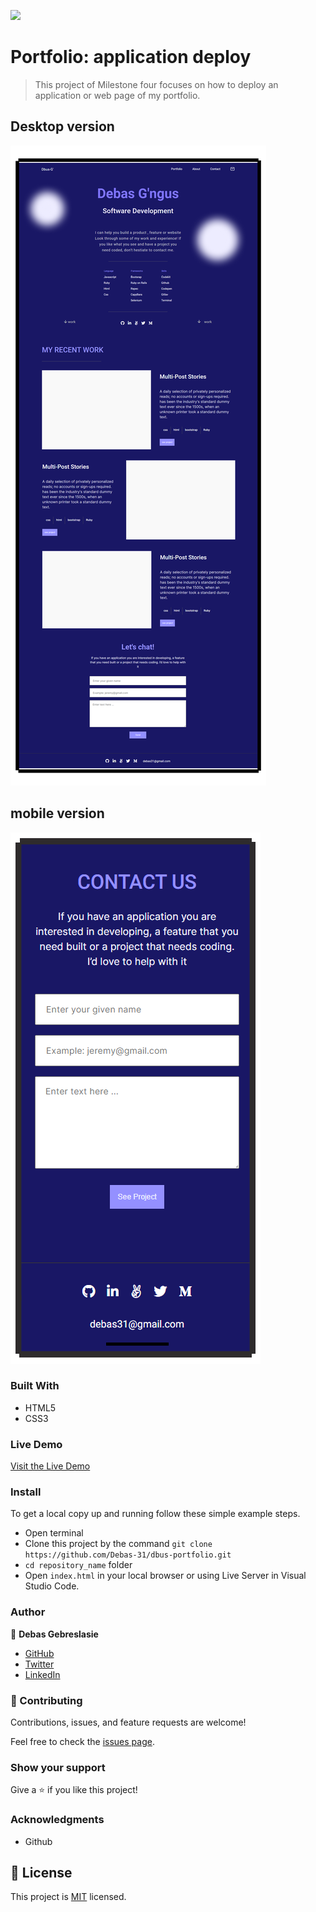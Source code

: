 ![](https://img.shields.io/badge/Microverse-blueviolet)

# Portfolio: application deploy

>This project of Milestone four focuses on how to deploy an application or web page of my portfolio.

## Desktop version
![screenshot](./image/desktop-version-icons/desktop-screenShot.png)

## mobile version
![screenshot](./image/complete-mobile-version-screenShoot.png)



### Built With

- HTML5
- CSS3

### Live Demo

[Visit the Live Demo](https://debas-31.github.io/dbus-portfolio/)

### Install

To get a local copy up and running follow these simple example steps.
- Open terminal
- Clone this project by the command `git clone https://github.com/Debas-31/dbus-portfolio.git`
- `cd repository_name` folder
- Open `index.html` in your local browser or using Live Server in Visual Studio Code.
### Author

👤 **Debas Gebreslasie**

- [GitHub](https://github.com/Debas-31)
- [Twitter](https://twitter.com/DEBSH76956492)
- [LinkedIn](https://www.linkedin.com/in/debas-gebrengus)


### 🤝 Contributing

Contributions, issues, and feature requests are welcome!

Feel free to check the [issues page](https://github.com/Debas-31/dbus-portfolio/issues).

### Show your support

Give a ⭐️ if you like this project!

### Acknowledgments
- Github

## 📝 License

This project is [MIT](https://github.com/Debas-31/dbus-portfolio/blob/Project-1-Setup-and-mobile-version-skeleton/MIT.md) licensed.
